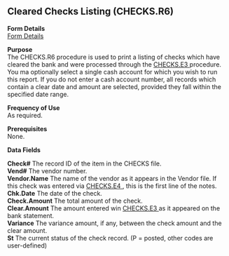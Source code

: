 ##  Cleared Checks Listing (CHECKS.R6)

<PageHeader />

**Form Details**  
[ Form Details ](CHECKS-R6-1/README.md)   

**Purpose**  
The CHECKS.R6 procedure is used to print a listing of checks which have cleared the bank and were processed through the [ CHECKS.E3 ](../../../../rover/AP-OVERVIEW/AP-ENTRY/CHECKS-E3) procedure. You ma optionally select a single cash account for which you wish to run this report. If you do not enter a cash account number, all records which contain a clear date and amount are selected, provided they fall within the specified date range. 

**Frequency of Use**  
As required.

**Prerequisites**  
None.

**Data Fields**

**Check#** The record ID of the item in the CHECKS file.  
**Vend#** The vendor number.  
**Vendor.Name** The name of the vendor as it appears in the Vendor file. If this check was entered via [ CHECKS.E4 ](../../../../rover/AP-OVERVIEW/AP-ENTRY/CHECKS-E4) , this is the first line of the notes.   
**Chk.Date** The date of the check.  
**Check.Amount** The total amount of the check.  
**Clear.Amount** The amount entered win [ CHECKS.E3 ](../../../../rover/AP-OVERVIEW/AP-ENTRY/CHECKS-E3) as it appeared on the bank statement.   
**Variance** The variance amount, if any, between the check amount and the
clear amount.  
**St** The current status of the check record. (P = posted, other codes are
user-defined)  
  
<badge text= "Version 8.10.57" vertical="middle" />

<PageFooter />